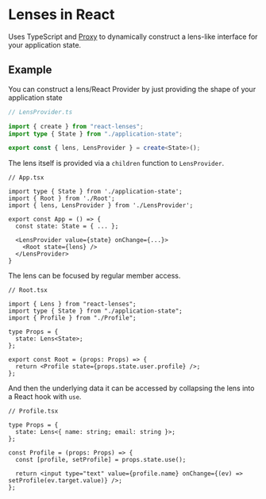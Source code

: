 # Lenses in React

Uses TypeScript and [Proxy](https://developer.mozilla.org/en-US/docs/Web/JavaScript/Reference/Global_Objects/Proxy) to dynamically construct a lens-like interface for your application state.

## Example

You can construct a lens/React Provider by just providing the shape of your application state

```ts
// LensProvider.ts

import { create } from "react-lenses";
import type { State } from "./application-state";

export const { lens, LensProvider } = create<State>();
```

The lens itself is provided via a `children` function to `LensProvider`.

```tsx
// App.tsx

import type { State } from './application-state';
import { Root } from './Root';
import { lens, LensProvider } from './LensProvider';

export const App = () => {
  const state: State = { ... };

  <LensProvider value={state} onChange={...}>
    <Root state={lens} />
  </LensProvider>
}
```

The lens can be focused by regular member access.

```tsx
// Root.tsx

import { Lens } from "react-lenses";
import type { State } from "./application-state";
import { Profile } from "./Profile";

type Props = {
  state: Lens<State>;
};

export const Root = (props: Props) => {
  return <Profile state={props.state.user.profile} />;
};
```

And then the underlying data it can be accessed by collapsing the lens into a React hook with `use`.

```tsx
// Profile.tsx

type Props = {
  state: Lens<{ name: string; email: string }>;
};

const Profile = (props: Props) => {
  const [profile, setProfile] = props.state.use();

  return <input type="text" value={profile.name} onChange={(ev) => setProfile(ev.target.value)} />;
};
```
